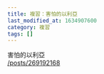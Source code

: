 ```yaml
---
title: 複習：害怕的以利亞
last_modified_at: 1634907600
category: 複習
tags: []
---
```


<p>害怕的以利亞<br>
<a href="/posts/269192168" target="_blank">/posts/269192168</a></p>

<p>&nbsp;</p>

